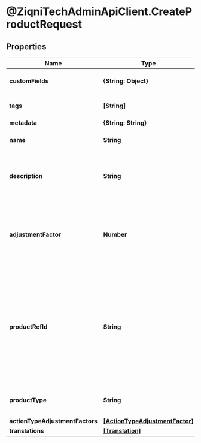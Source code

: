 # @ZiqniTechAdminApiClient.CreateProductRequest

## Properties

Name | Type | Description | Notes
------------ | ------------- | ------------- | -------------
**customFields** | **{String: Object}** | A list of custom field entries | [optional] 
**tags** | **[String]** | A list of id&#39;s used to tag models | [optional] 
**metadata** | **{String: String}** |  | [optional] 
**name** | **String** | The name of the product | 
**description** | **String** | The description of the product for your reference | [optional] 
**adjustmentFactor** | **Number** | The multiplier to apply to source values received for this product events | 
**productRefId** | **String** | The reference to this product in your system. The reference identifier can not be changed after the product has been created | 
**productType** | **String** | The type to this product in your system. | [optional] 
**actionTypeAdjustmentFactors** | [**[ActionTypeAdjustmentFactor]**](ActionTypeAdjustmentFactor.md) |  | [optional] 
**translations** | [**[Translation]**](Translation.md) |  | [optional] 


